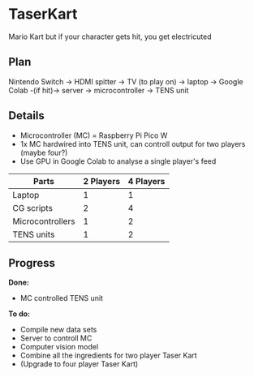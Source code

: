 # TaserKart

Mario Kart but if your character gets hit, you get electricuted


## Plan

Nintendo Switch -> HDMI spitter -> TV (to play on)
								-> laptop -> Google Colab -(if hit)-> server -> microcontroller -> TENS unit


## Details
- Microcontroller (MC) = Raspberry Pi Pico W
- 1x MC hardwired into TENS unit, can controll output for two players (maybe four?)
- Use GPU in Google Colab to analyse a single player's feed



| Parts  | 2 Players     | 4 Players |
|--------------|-----------|------------|
| Laptop | 1 | 1  |
| CG scripts| 2  |  4  |
|Microcontrollers | 1 | 2 |
|TENS units | 1 | 2 |



## Progress

**Done:**
- MC controlled TENS unit

**To do:**
- Compile new data sets
- Server to controll MC
- Computer vision model
- Combine all the ingredients for two player Taser Kart
- (Upgrade to four player Taser Kart)
